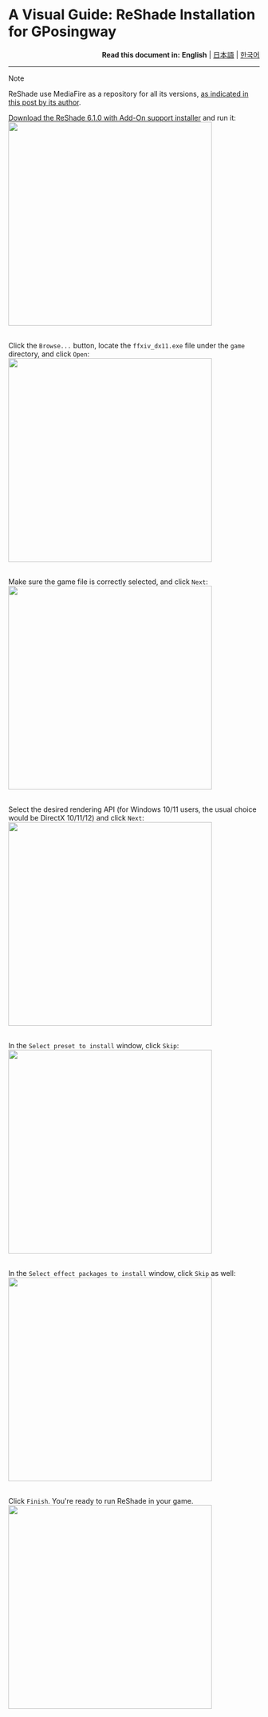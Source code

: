 # A Visual Guide: ReShade Installation for GPosingway

<div align="right">
  <b>Read this document in:</b>
  <b>English</b> | 
  <a href="./reshade_installation.ja.md">日本語</a> | 
  <a href="./reshade_installation.ko.md">한국어</a> 
</div>

---

> [!NOTE]
> ReShade use MediaFire as a repository for all its versions, [as indicated in this post by its author](https://reshade.me/forum/general-discussion/2207-older-versions).

[Download the ReShade 6.1.0 with Add-On support installer](https://www.mediafire.com/file/idoy853fmll52h1/ReShade_Setup_6.1.1_Addon.exe/file) and run it:  
<img src='https://github.com/gposingway/gposingway/assets/18711130/6a57b0d1-5684-441b-94b3-01254d38095a' width='408' /><br/><br/>

Click the `Browse...` button, locate the `ffxiv_dx11.exe` file under the `game` directory, and click `Open`:  
<img src='https://github.com/gposingway/gposingway/assets/18711130/433815f2-3648-4efd-b8c3-18786bd1a657' width='408' /><br/><br/>

Make sure the game file is correctly selected, and click `Next`:  
<img src='https://github.com/gposingway/gposingway/assets/18711130/8d8062b8-cbe4-4d9c-bcaf-c252c20d2faf' width='408' /><br/><br/>

Select the desired rendering API (for Windows 10/11 users, the usual choice would be DirectX 10/11/12) and click `Next`:  
<img src='https://github.com/gposingway/gposingway/assets/18711130/45358023-2100-455c-9619-7c04f5487b4d' width='408' /><br/><br/>

In the `Select preset to install` window, click `Skip`:  
<img src='https://github.com/gposingway/gposingway/assets/18711130/c458f994-5b5e-495f-9c4e-04122a63b4a6' width='408' /><br/><br/>

In the `Select effect packages to install` window, click `Skip` as well:  
<img src='https://github.com/gposingway/gposingway/assets/18711130/0ff6a3ae-32f4-408a-935a-db9c8d30fb89' width='408' /><br/><br/>

Click `Finish`. You're ready to run ReShade in your game.  
<img src='https://github.com/gposingway/gposingway/assets/18711130/9ab2bf1f-a809-4130-aea7-0f767e8dbe84' width='408' />
